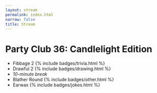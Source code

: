 ```yaml
---
layout: stream
permalink: index.html
narrow: false
title: Stream
---
```

<!-- date and time are in _config.yml -->

<!-- badges to go with game name: jokes, drawing, trivia, strategy, other -->
# Party Club 36: Candlelight Edition
* Fibbage 2 {% include badges/trivia.html %}
* Drawful 2 {% include badges/drawing.html %}
* *10-minute break*
* Blather Round {% include badges/other.html %}
* Earwax {% include badges/jokes.html %}
